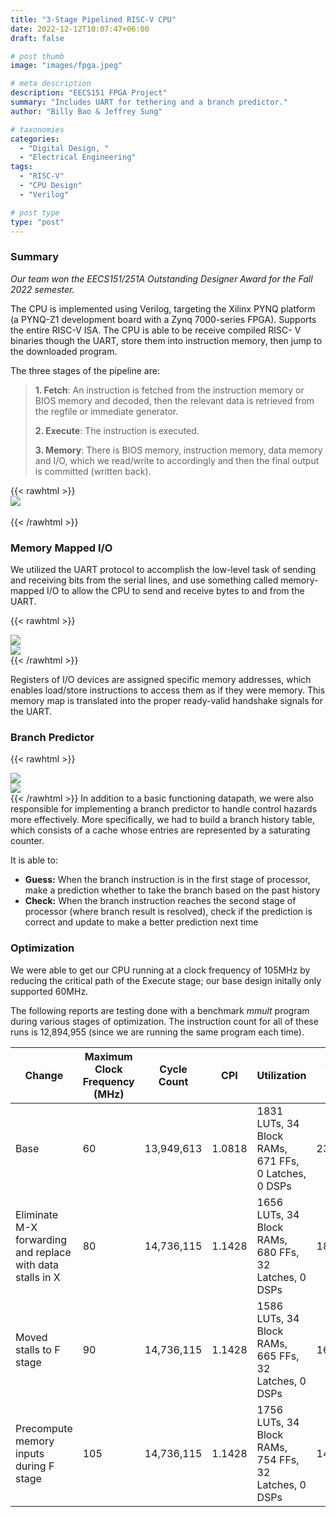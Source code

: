 ```yaml
---
title: "3-Stage Pipelined RISC-V CPU"
date: 2022-12-12T10:07:47+06:00
draft: false

# post thumb
image: "images/fpga.jpeg"

# meta description
description: "EECS151 FPGA Project"
summary: "Includes UART for tethering and a branch predictor."
author: "Billy Bao & Jeffrey Sung"

# taxonomies
categories: 
  - "Digital Design, "
  - "Electrical Engineering"
tags:
  - "RISC-V"
  - "CPU Design"
  - "Verilog"

# post type
type: "post"
---
```


### Summary
*Our team won the EECS151/251A Outstanding Designer Award for the Fall 2022 semester.*

The CPU is implemented using Verilog, targeting the Xilinx PYNQ platform (a PYNQ-Z1 development board with a Zynq 7000-series FPGA). Supports the entire RISC-V ISA. The CPU is able to be receive compiled RISC- V binaries though the UART, store them into instruction memory, then jump to the downloaded program.  

The three stages of the pipeline are:
>**1. Fetch**:  An instruction is fetched from the instruction memory or BIOS memory and decoded, then the relevant data is retrieved from the regfile or immediate generator.
>
>**2. Execute**:  The instruction is executed.
>
>**3. Memory**: There is BIOS memory, instruction memory, data memory and I/O, which we read/write to accordingly and then the final output is committed (written back).

{{< rawhtml >}} <br><img src="/images/riscv151.jpeg" style="display: block; margin: 0 auto"> </img>  <br>{{< /rawhtml >}}  

### Memory Mapped I/O
We utilized the UART protocol to accomplish the low-level task of sending and receiving bits from the serial lines, and use something called memory-mapped I/O to allow the CPU to send and receive bytes to and from the UART. 

{{< rawhtml >}} 
<div class="desktop-view">
  <img src="/images/memory-mapped-io.jpg" class="img-fluid w-75 mb-4" style="display: block; margin: 0 auto">
</div>
<div class="mobile-view">
  <img src="/images/memory-mapped-io.jpg" class="img-fluid w-100 mb-4" style="display: block; margin: 0 auto">
 </div>
{{< /rawhtml >}}

Registers of I/O devices are assigned specific memory addresses, which enables load/store instructions to access them as if they were memory. This memory map is translated into the proper ready-valid handshake signals for the UART. 

### Branch Predictor
{{< rawhtml >}} 
<div class="desktop-view">
  <img src="/images/branch-predictor-module.jpg" class="img-fluid w-75 mb-4" style="display: block; margin: 0 auto">
</div>
<div class="mobile-view">
  <img src="/images/branch-predictor-module.jpg" class="img-fluid w-100 mb-4" style="display: block; margin: 0 auto">
 </div>
{{< /rawhtml >}}
In addition to a basic functioning datapath, we were also responsible for implementing a branch predictor to handle control hazards more effectively. More specifically, we had to build a branch history table, which consists of a cache whose entries are represented by a saturating counter.

It is able to: 
- **Guess:** When the branch instruction is in the first stage of processor, make a prediction whether to take the branch based on the past history
- **Check:** When the branch instruction reaches the second stage of processor (where branch result is resolved), check if the prediction is correct and update to make a better prediction next time

### Optimization
We were able to get our CPU running at a clock frequency of 105MHz by reducing the critical path of the Execute stage; our base design initally only supported 60MHz.

The following reports are testing done with a benchmark *mmult* program during various stages of optimization. The instruction count for all of these runs is 12,894,955 (since we are running the same program each time).

|Change|Maximum Clock Frequency (MHz)|Cycle Count|CPI|Utilization|Time (μs)|
|------|-----------------------|-----------|---|-----------|---------|
|Base|60|13,949,613|1.0818|1831 LUTs, 34 Block RAMs, 671 FFs, 0 Latches, 0 DSPs|232,494|
|Eliminate M-X forwarding and replace with data stalls in X|80|14,736,115|1.1428|1656 LUTs, 34 Block RAMs, 680 FFs, 32 Latches, 0 DSPs|184,201|
|Moved stalls to F stage|90|14,736,115|1.1428|1586 LUTs, 34 Block RAMs, 665 FFs, 32 Latches, 0 DSPs|162,725|
|Precompute memory inputs during F stage|105|14,736,115|1.1428|1756 LUTs, 34 Block RAMs, 754 FFs, 32 Latches, 0 DSPs|140,343|